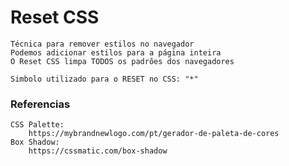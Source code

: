 # Reset CSS
    Técnica para remover estilos no navegador
    Podemos adicionar estilos para a página inteira
    O Reset CSS limpa TODOS os padrões dos navegadores

    Simbolo utilizado para o RESET no CSS: "*"

### Referencias
    CSS Palette:
        https://mybrandnewlogo.com/pt/gerador-de-paleta-de-cores
    Box Shadow:
        https://cssmatic.com/box-shadow